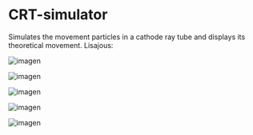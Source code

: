 # CRT-simulator
Simulates the movement particles in a cathode ray tube and displays its theoretical movement.
Lisajous:

![imagen](https://user-images.githubusercontent.com/64183934/137262036-cd78e342-70db-46d2-ac0d-38b864be256e.png)

![imagen](https://user-images.githubusercontent.com/64183934/137265998-5786ea3a-9e3f-4abd-98cc-063c3f62969b.png)

![imagen](https://user-images.githubusercontent.com/64183934/137266479-6fced334-ce3e-4b0f-a56a-afe100454cc7.png)

![imagen](https://user-images.githubusercontent.com/64183934/137267000-09098f10-6f65-46b0-a27e-3b06ca005d23.png)



![imagen](https://user-images.githubusercontent.com/64183934/136323288-cd387f82-202b-4da9-a7cc-35b6f3069230.png)
